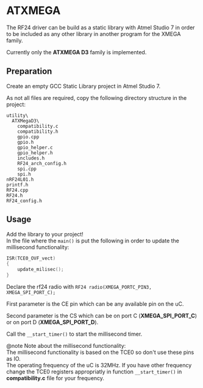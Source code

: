 # ATXMEGA
The RF24 driver can be build as a static library with Atmel Studio 7 in order to be included as any other library in another program for the XMEGA family.

Currently only the <b>ATXMEGA D3</b> family is implemented.

## Preparation
Create an empty GCC Static Library project in Atmel Studio 7.

As not all files are required, copy the following directory structure in the project:

```text
utility\
  ATXMegaD3\
    compatibility.c
    compatibility.h
    gpio.cpp
    gpio.h
    gpio_helper.c
    gpio_helper.h
    includes.h
    RF24_arch_config.h
    spi.cpp
    spi.h
nRF24L01.h
printf.h
RF24.cpp
RF24.h
RF24_config.h
```

## Usage

Add the library to your project!<br>
In the file where the `main()` is put the following in order to update the millisecond functionality:
```cpp
ISR(TCE0_OVF_vect)
{
	update_milisec();
}
```
Declare the rf24 radio with `RF24 radio(XMEGA_PORTC_PIN3, XMEGA_SPI_PORT_C);`

First parameter is the CE pin which can be any available pin on the uC.

Second parameter is the CS which can be on port C (**XMEGA_SPI_PORT_C**) or on port D (**XMEGA_SPI_PORT_D**).

Call the `__start_timer()` to start the millisecond timer.

@note Note about the millisecond functionality:<br>
The millisecond functionality is based on the TCE0 so don't use these pins as IO.<br>
The operating frequency of the uC is 32MHz. If you have other frequency change the TCE0 registers appropriatly in function `__start_timer()` in **compatibility.c** file for your frequency.
